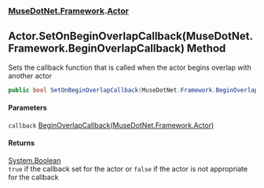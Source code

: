 ### [MuseDotNet.Framework](./MuseDotNet-Framework.md 'MuseDotNet.Framework').[Actor](./Actor.md 'MuseDotNet.Framework.Actor')
## Actor.SetOnBeginOverlapCallback(MuseDotNet.Framework.BeginOverlapCallback) Method
Sets the callback function that is called when the actor begins overlap with another actor  
```csharp
public bool SetOnBeginOverlapCallback(MuseDotNet.Framework.BeginOverlapCallback callback);
```
#### Parameters
<a name='MuseDotNet-Framework-Actor-SetOnBeginOverlapCallback(MuseDotNet-Framework-BeginOverlapCallback)-callback'></a>
`callback` [BeginOverlapCallback(MuseDotNet.Framework.Actor)](./BeginOverlapCallback(Actor).md 'MuseDotNet.Framework.BeginOverlapCallback(MuseDotNet.Framework.Actor)')  
  
#### Returns
[System.Boolean](https://docs.microsoft.com/en-us/dotnet/api/System.Boolean 'System.Boolean')  
`true` if the callback set for the actor or `false` if the actor is not appropriate for the callback  
